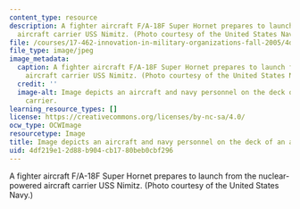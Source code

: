 ```yaml
---
content_type: resource
description: A fighter aircraft F/A-18F Super Hornet prepares to launch from the nuclear-powered
  aircraft carrier USS Nimitz. (Photo courtesy of the United States Navy.)
file: /courses/17-462-innovation-in-military-organizations-fall-2005/4df219e12d88b904cb1780beb0cbf296_17-462f05.jpg
file_type: image/jpeg
image_metadata:
  caption: A fighter aircraft F/A-18F Super Hornet prepares to launch from the nuclear-powered
    aircraft carrier USS Nimitz. (Photo courtesy of the United States Navy.)
  credit: ''
  image-alt: Image depicts an aircraft and navy personnel on the deck of an aircraft
    carrier.
learning_resource_types: []
license: https://creativecommons.org/licenses/by-nc-sa/4.0/
ocw_type: OCWImage
resourcetype: Image
title: Image depicts an aircraft and navy personnel on the deck of an aircraft carrier
uid: 4df219e1-2d88-b904-cb17-80beb0cbf296
---
```

A fighter aircraft F/A-18F Super Hornet prepares to launch from the nuclear-powered aircraft carrier USS Nimitz. (Photo courtesy of the United States Navy.)